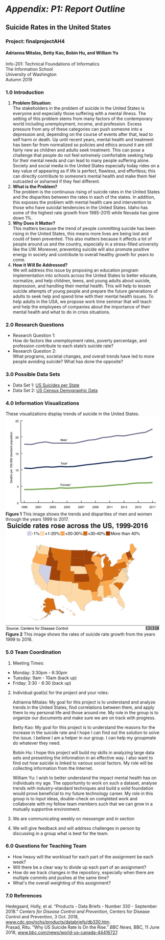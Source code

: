 # *Appendix: P1: Report Outline* #
## Suicide Rates in the United States ##
### Project: finalprojectAH4 ###
#### Adrianna Mitalas, Betty Kao, Bobin Hu, and William Yu
Info-201: Technical Foundations of Informatics  
The Information School  
University of Washington  
Autumn 2019

### 1.0 Introduction
1. **Problem Situation:**  
The stakeholders in the problem of suicide in the United States is everyone and especially those suffering with a mental illness. The setting of this problem stems from many factors of the contemporary world including unemployment, income, and profession. Excess pressure from any of these categories can push someone into a depression and, depending on the course of events after that, lead to self harm or death. Up until recent years, mental health and treatment has been far from normalized so policies and ethics around it are still fairly new as children and adults seek treatment. This can pose a challenge that people do not feel extremely comfortable seeking help for their mental needs and can lead to many people suffering alone. Society and social media in the United States especially today rides on a key value of appearing as if life is perfect, flawless, and effortless; this can directly contribute to someone’s mental health and make them feel outcasted or ashamed if they feel different.
2. **What is the Problem?**  
The problem is the continuous rising of suicide rates in the United States and the disparities between the rates in each of the states. In addition, this exposes the problem with mental health care and intervention to those who have suicidal tendencies in the United States. Idaho has some of the highest rate growth from 1985-2015 while Nevada has gone down 1%.
3. **Why Does it Matter?**  
This matters because the trend of people committing suicide has been rising in the United States, this means more lives are being lost and could of been prevented. This also matters because it affects a lot of people around us and the country, especially in a stress-filled university like the UW. Moreover, preventing suicide will also promote positive energy in society and contribute to overall healthy growth for years to come.
4. **How it Will Be Addressed?**  
We will address this issue by proposing an education program implementation into schools across the United States to better educate, normalize, and help children, teens, and young adults about suicide, depression, and handling their mental health. This will help to lessen suicide attempts of young people and prepare the future generations of adults to seek help and spend time with their mental health issues. To help adults in the USA, we propose work time seminar that will teach and help the employees of companies about the importance of their mental health and what to do in crisis situations.

### 2.0 Research Questions
* Research Question 1:  
How do factors like unemployment rates, poverty percentage, and profession contribute to each state’s suicide rate?
* Research Question 2:  
What programs, societal changes, and overall trends have led to more people avoiding suicide? What has done the opposite?

### 3.0 Possible Data Sets
* Data Set 1: [US Suicides per State](https://wisqars.cdc.gov:8443/cdcMapFramework/mapModuleInterface.jsp)
* Data Set 2: [US Census Demographic Data](https://www.kaggle.com/muonneutrino/us-census-demographic-data)

### 4.0 Information Visualizations
These visualizations display trends of suicide in the United States.   
![Suicide Rates by Sex](visualization-Images/suicide-rates-by-sex.png)  
**Figure 1** This image shows the trends and disparities of men and women through the years 1999 to 2017.
![Suicide Rates Rising](visualization-Images/suicide-rising-rates.png)  
**Figure 2** This image shows the rates of suicide rate growth from the years 1999 to 2016.

### 5.0 Team Coordination
1. Meeting Times:
* Monday: 3:30pm - 6:30pm
* Tuesday: 9am - 10am (back up)
* Friday: 3:30 - 6:30 (back up)

2. Individual goal(s) for the project and your roles:  

    Adrianna Mitalas: My goal for this project is to understand and analyze trends in the United States, find correlations between them, and apply them to my personal life and those around me. My role in the group is to organize our documents and make sure we are on track with progress.

    Betty Kao: My goal for this project is to understand the reasons for the increase in the suicide rate and I hope I can find out the solution to solve the issue. I believe I am a helper in our group. I can help my groupmate do whatever they need.

    Bobin Hu: I hope this project will build my skills in analyzing large data sets and presenting the information in an effective way. I also want to find out how suicide is linked to various social factors. My role will be collecting information from the Internet.

    William Yu: I wish to better understand the impact mental health has on individuals my age. The opportunity to work on such a dataset, analyse trends with industry-standard techniques and build a solid foundation would prove beneficial to my future technology career. My role in this group is to input ideas, double-check on completed work and collaborate with my fellow team members such that we can grow in a mutually supportive environment.

3. We are communicating weekly on messenger and in section

4. We will give feedback and will address challenges in person by discussing in a group what is best for the team.

### 6.0 Questions for Teaching Team
* How heavy will the workload for each part of the assignment be each week?
* Will there be a clear way to divide up each part of an assignment?
* How do we track changes in the repository, especially when there are multiple commits and pushes at the same time?
* What's the overall weighting of this assignment?

### 7.0 References
Hedegaard, Holly, et al. “Products - Data Briefs - Number 330 - September 2018.” *Centers for Disease Control and Prevention*, Centers for Disease Control and Prevention, 3 Oct. 2018, www.cdc.gov/nchs/products/databriefs/db330.htm.  
Prasad, Ritu. “Why US Suicide Rate Is On the Rise.” *BBC News*, BBC, 11 June 2018, www.bbc.com/news/world-us-canada-44416727.
